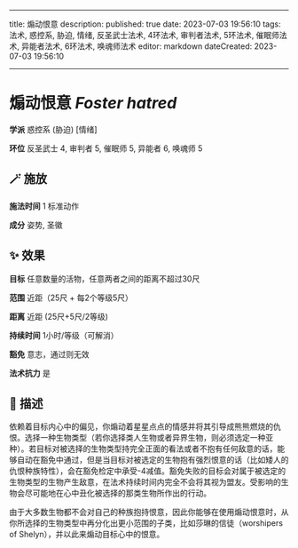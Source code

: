 
---
title: 煽动恨意
description: 
published: true
date: 2023-07-03 19:56:10
tags: 法术, 惑控系, 胁迫, 情绪, 反圣武士法术, 4环法术, 审判者法术, 5环法术, 催眠师法术, 异能者法术, 6环法术, 唤魂师法术
editor: markdown
dateCreated: 2023-07-03 19:56:10

---

# **煽动恨意** *Foster hatred*

**学派** 惑控系 (胁迫) \[情绪\] 

**环位** 反圣武士 4, 审判者 5, 催眠师 5, 异能者 6, 唤魂师 5

## 🪄 施放

**施法时间** 1 标准动作

**成分** 姿势, 圣徽

## ✨ 效果 

**目标** 任意数量的活物，任意两者之间的距离不超过30尺 

**范围** 近距（25尺 + 每2个等级5尺）

**距离** 近距 (25尺+5尺/2等级)  

**持续时间** 1小时/等级（可解消） 

**豁免** 意志，通过则无效

**法术抗力** 是

## 📖 描述

依赖着目标内心中的偏见，你煽动着星星点点的情感并将其引导成熊熊燃烧的仇恨。选择一种生物类型（若你选择类人生物或者异界生物，则必须选定一种亚种）。若目标对被选择的生物类型持完全正面的看法或者不抱有任何敌意的话，能够自动在豁免中通过，但是当目标对被选定的生物抱有强烈恨意的话（比如矮人的仇恨种族特性），会在豁免检定中承受-4减值。豁免失败的目标会对属于被选定的生物类型的生物产生敌意，在法术持续时间内完全不会将其视为盟友。受影响的生物会尽可能地在心中丑化被选择的那类生物所作出的行动。

由于大多数生物都不会对自己的种族抱持恨意，因此你能够在使用煽动恨意时，从你所选择的生物类型中再分化出更小范围的子类，比如莎琳的信徒（worshipers of Shelyn），并以此来煽动目标心中的恨意。
    